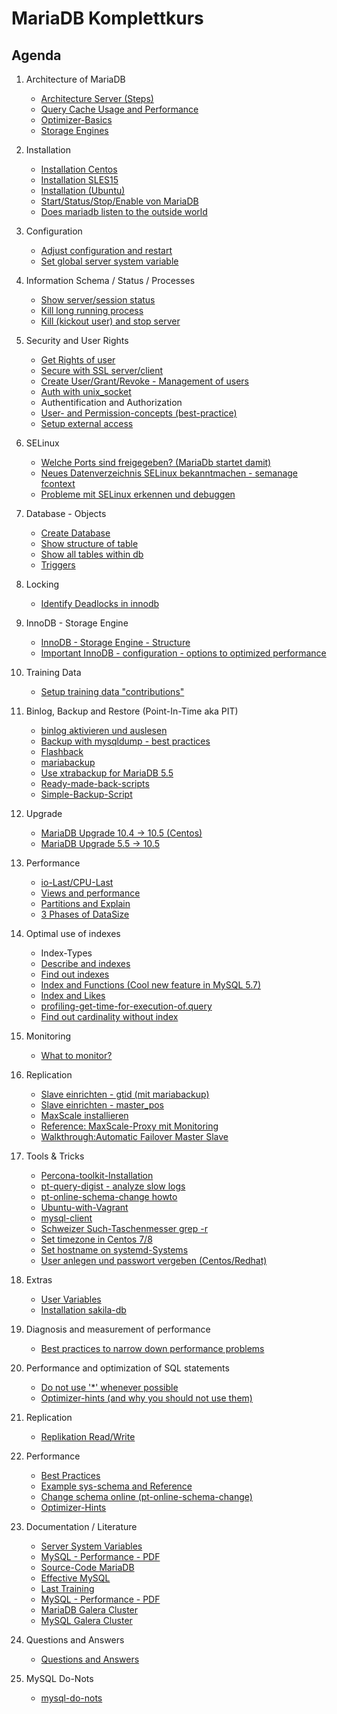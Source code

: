 # MariaDB Komplettkurs 
## Agenda 

  1. Architecture of MariaDB 
     * [Architecture Server (Steps)](/performance/mysql-server-architecture.md)
     * [Query Cache Usage and Performance](/performance/query-cache.md)
     * [Optimizer-Basics](optimizer-basics.md) 
     * [Storage Engines](/basics/storage-engines.md) 

  1. Installation 
     * [Installation Centos](installation-centos.md) 
     * [Installation SLES15](https://downloads.mariadb.org/mariadb/repositories/#distro=SLES&distro_release=sles15-amd64--sles15&mirror=timo&version=10.5) 
     * [Installation (Ubuntu)](installation-ubuntu.md)
     * [Start/Status/Stop/Enable von MariaDB](start-status-stop.md)
     * [Does mariadb listen to the outside world](/installation/listening-where.md)
     
  1. Configuration
     * [Adjust configuration and restart](config-and-restart.md) 
     * [Set global server system variable](set-global-variable.md)
    
  1. Information Schema / Status / Processes
     * [Show server/session status](show-server-status.md)
     * [Kill long running process](kill-process.md)
     * [Kill (kickout user) and stop server](kill-shutdown.md) 
 
  1. Security and User Rights 
     * [Get Rights of user](/security/get-rights-for-user.md)
     * [Secure with SSL server/client](/security/ssl.md) 
     * [Create User/Grant/Revoke - Management of users](grant-revoke.md)
     * [Auth with unix_socket](create-user-unix-socket.md)
     * Authentification and Authorization
     * [User- and Permission-concepts (best-practice)](/security/user-db-best-practice.md)
     * [Setup external access](external-access.md)
 
  1. SELinux 
     * [Welche Ports sind freigegeben? (MariaDb startet damit)](selinux-ports.md)
     * [Neues Datenverzeichnis SELinux bekanntmachen - semanage fcontext](selinux-fcontext.md) 
     * [Probleme mit SELinux erkennen und debuggen](selinux-logs.md)
 
  1. Database - Objects  
     * [Create Database](/basics/create-database.md)
     * [Show structure of table](show-create-table-describe.md)
     * [Show all tables within db](show-tables.md) 
     * [Triggers](triggers.md) 
     
  1. Locking 
     * [Identify Deadlocks in innodb](locks/deadlocks.md)
    
  1. InnoDB - Storage Engine 
     * [InnoDB - Storage Engine - Structure](/innodb/innodb-structure.md) 
     * [Important InnoDB - configuration - options to optimized performance](/innodb/innodb.md) 
  
  1. Training Data 
     * [Setup training data "contributions"](/indexes/setup-training-data-contributions.md)
     
  1. Binlog, Backup and Restore (Point-In-Time aka PIT) 
     * [binlog aktivieren und auslesen](binlog.md)
     * [Backup with mysqldump - best practices](backup-restore/mysqldump.md) 
     * [Flashback](/backup-restore/flashback.md) 
     * [mariabackup](backup-restore/mariabackup.md) 
     * [Use xtrabackup for MariaDB 5.5](backup-restore/xtrabackup-for-mariadb-5-5.md)
     * [Ready-made-back-scripts](backup-restore/scripts.md) 
     * [Simple-Backup-Script](backup-restore/simple-backup.md)

  1. Upgrade 
     * [MariaDB Upgrade 10.4 -> 10.5 (Centos)](mariadb-upgrade-10-04-10-05.md)
     * [MariaDB Upgrade 5.5 -> 10.5](https://mariadb.com/kb/en/upgrading-between-major-mariadb-versions/)

  1. Performance 
     * [io-Last/CPU-Last](performance/last.md) 
     * [Views and performance](/performance/views.md)  
     * [Partitions and Explain](partitions/partitions-explain.md) 
     * [3 Phases of DataSize](3-phases-of-data-size-and-performance-impact.md)


  1. Optimal use of indexes
   
     * Index-Types 
     * [Describe and indexes](/indexes/describe-table.md)
     * [Find out indexes](indexes/findout-indexes.md) 
     * [Index and Functions (Cool new feature in MySQL 5.7)](index-and-functions.md) 
     * [Index and Likes](/indexes/like-index-not-index.md)   
     * [profiling-get-time-for-execution-of.query](/indexes/profiling.md) 
     * [Find out cardinality without index](/indexes/cardinality.md)

  1. Monitoring 
     * [What to monitor?](/monitoring/monitoring.md) 

  1. Replication 
     * [Slave einrichten - gtid (mit mariabackup)](/replication/01-master-slave-gtid.md)
     * [Slave einrichten - master_pos](/replication/01a-setup-slave-old-style.md)
     * [MaxScale installieren](/replication/02.5-maxscale-installation.md)
     * [Reference: MaxScale-Proxy mit Monitoring](/replication/02-mariadbmon.md)
     * [Walkthrough:Automatic Failover Master Slave](/replication/03-automatic-failover-master-slave.md)

  1. Tools & Tricks
     * [Percona-toolkit-Installation](/tools/percona-toolkit.md) 
     * [pt-query-digist - analyze slow logs](/tools/pt-query-digest.md) 
     * [pt-online-schema-change howto](/tools/pt-online-schema-change.md)
     * [Ubuntu-with-Vagrant](/tools/ubuntu-with-vagrant.md)
     * [mysql-client](mysql.md)
     * [Schweizer Such-Taschenmesser grep -r](grep-r.md)
     * [Set timezone in Centos 7/8](set-timezone-centos.md) 
     * [Set hostname on systemd-Systems](hostnamectl-set-hostname.md)
     * [User anlegen und passwort vergeben (Centos/Redhat)](useradd-passwd.md)
  
  1. Extras 
     * [User Variables](user-variables.md) 
     * [Installation sakila-db](sakila.md)
 
  1. Diagnosis and measurement of performance 
     * [Best practices to narrow down performance problems](performance/best-practice-analyze.md)
     
  1. Performance and optimization of SQL statements
     * [Do not use '*' whenever possible](/performance/select-no-star-please.md)
     * [Optimizer-hints (and why you should not use them)](performance/optimizer-hints.md)
     
  1. Replication 
     * [Replikation Read/Write](https://proxysql.com/blog/configure-read-write-split/)
     
  1. Performance 
     * [Best Practices](/performance/best-practices.md)
     * [Example sys-schema and Reference](/tools/sys.md)
     * [Change schema online (pt-online-schema-change)](https://www.percona.com/doc/percona-toolkit/3.0/pt-online-schema-change.html)
     * [Optimizer-Hints](performance/optimizer-hints.md) 
         
  1. Documentation / Literature 
     * [Server System Variables](https://mariadb.com/kb/en/server-system-variables/#bind_address)
     * [MySQL - Performance - PDF](http://schulung.t3isp.de/documents/pdfs/mysql/mysql-performance.pdf)
     * [Source-Code MariaDB](https://github.com/MariaDB/server)
     * [Effective MySQL](https://www.amazon.com/Effective-MySQL-Optimizing-Statements-Oracle/dp/0071782796)
     * [Last Training](https://github.com/jmetzger/training-mysql-developers-basics)
     * [MySQL - Performance - PDF](http://schulung.t3isp.de/documents/pdfs/mysql/mysql-performance.pdf)
     * [MariaDB Galera Cluster](http://schulung.t3isp.de/documents/pdfs/mariadb/mariadb-galera-cluster.pdf)
     * [MySQL Galera Cluster](https://galeracluster.com/downloads/)   
   
  1. Questions and Answers 
     * [Questions and Answers](q-and-a.md)
    
  1. MySQL Do-Nots
     * [mysql-do-nots](/performance/mysql-do-nots.md)
